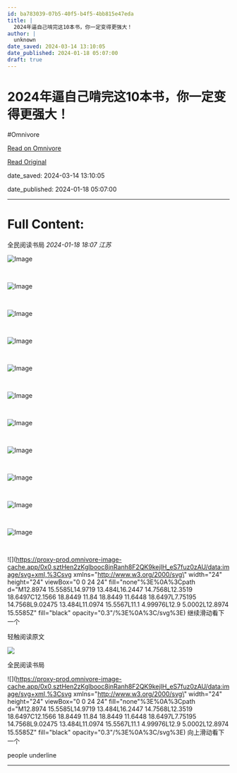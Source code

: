 ```yaml
---
id: ba783039-07b5-40f5-b4f5-4bb815e47eda
title: |
  2024年逼自己啃完这10本书，你一定变得更强大！
author: |
  unknown
date_saved: 2024-03-14 13:10:05
date_published: 2024-01-18 05:07:00
draft: true
---
```


# 2024年逼自己啃完这10本书，你一定变得更强大！
#Omnivore

[Read on Omnivore](https://omnivore.app/me/https-mp-weixin-qq-com-s-cgwecj-0-mi-7-m-tdz-7-gq-6-hm-1-q-18e3df12b69)

[Read Original](https://mp.weixin.qq.com/s/Cgwecj0MI7mTDZ7gq6hm1Q)

date_saved: 2024-03-14 13:10:05

date_published: 2024-01-18 05:07:00

--- 

# Full Content: 

 全民阅读书局 _2024-01-18 18:07_ _江苏_ 

![Image](https://proxy-prod.omnivore-image-cache.app/0x0,sKPrxhjBGZCltZtVdDPpuvLbirpYiBmMhIUS9Lerqpag/https://mmbiz.qpic.cn/mmbiz_jpg/ibj8WbniaOMTLMnwebk85591uUlqBGw7bUliabrFq0hCWTq8BQzwdob11WyDiaMcNzXMnuZcpuNZD9rmx58273V0OQ/640?wx_fmt=jpeg)

​

![Image](https://proxy-prod.omnivore-image-cache.app/0x0,sRefYmbc5zzgrbqKb91A0SKM7kNrim_ESVPeQaKXzrzw/https://mmbiz.qpic.cn/mmbiz_jpg/ibj8WbniaOMTLMnwebk85591uUlqBGw7bU97Zich1BEycteGDFDKcAShUceqYnkiaAXG7VywvkdHJ1mdvPuCwCCZGw/640?wx_fmt=jpeg)

​

![Image](https://proxy-prod.omnivore-image-cache.app/0x0,shujzCbE0Spnf0-9VzpGv1Q_uHaC5s6u0CdhoNmEzzzg/https://mmbiz.qpic.cn/mmbiz_jpg/ibj8WbniaOMTLMnwebk85591uUlqBGw7bUMMEWalfK8OibkXPfodW4MaySNyyauDCEjfQu4uO3Ws9DgVd2F3XqrZA/640?wx_fmt=jpeg)

​

![Image](https://proxy-prod.omnivore-image-cache.app/0x0,sPT2GASp061XhQ8AABsf2BL_GHIrDuYaPmJd2TGyZ06k/https://mmbiz.qpic.cn/mmbiz_jpg/ibj8WbniaOMTLMnwebk85591uUlqBGw7bUet0XkUQABDykmtwehx3vAibfB8NVFoE5bdTEjATFMyOL7BibHpGvHqmw/640?wx_fmt=jpeg)

​

![Image](https://proxy-prod.omnivore-image-cache.app/0x0,sVPJtsvR1dxF_pb6TCovmNlMP9WtxhguIgUGYKZXc_p0/https://mmbiz.qpic.cn/mmbiz_jpg/ibj8WbniaOMTLMnwebk85591uUlqBGw7bUmIGvabXfTcZyyLjrLssoddqxs7fy7ejiclLibRGho6TZquMeqbya7Tlg/640?wx_fmt=jpeg)

​

![Image](https://proxy-prod.omnivore-image-cache.app/0x0,sGjOmDewFq3NSogjIvUABCKq-ZkTqDO2Mshv3odNf8H8/https://mmbiz.qpic.cn/mmbiz_jpg/ibj8WbniaOMTLMnwebk85591uUlqBGw7bU3ZuKIpW5wlTyziazK6sQZRAVvdr8geSBgspzeY8MqGdT73g8DlnE8OQ/640?wx_fmt=jpeg)

​

![Image](https://proxy-prod.omnivore-image-cache.app/0x0,scVzfDHRRpALnIwXR9L-ilD0aezk9PnI765jq0n5pUek/https://mmbiz.qpic.cn/mmbiz_jpg/ibj8WbniaOMTLMnwebk85591uUlqBGw7bUJ8nNUpY30X11Kiare164ESM3bIPZ0dP21k5EJYGiatdIuKef5YduT2Yg/640?wx_fmt=jpeg)

​

![Image](https://proxy-prod.omnivore-image-cache.app/0x0,sLq4kdXioMizoYds5rg9e0Go8YiuLU27dEUs5w9QVHxY/https://mmbiz.qpic.cn/mmbiz_jpg/ibj8WbniaOMTLMnwebk85591uUlqBGw7bUCEb2ic7t6nGk2jpmbbqbXejYfVWibaK6aFibeyjSsvlfrk6gGiaibABib1Kw/640?wx_fmt=jpeg)

​

![Image](https://proxy-prod.omnivore-image-cache.app/0x0,stVFmP8vSrMcoj01Lg37esZD6oKy7BHKVFZmLQ3ePMc4/https://mmbiz.qpic.cn/mmbiz_jpg/ibj8WbniaOMTLMnwebk85591uUlqBGw7bUiaPxmr1le3I0ZSekKIRgV0ONJdW4GkJRJJm2cdeDcLiaddKE7rlMcFiag/640?wx_fmt=jpeg)

​

![Image](https://proxy-prod.omnivore-image-cache.app/0x0,sD8UQ7tckpxtwOod2w2cXdHXYFfOgIGhqXu5CwwNJe88/https://mmbiz.qpic.cn/mmbiz_jpg/ibj8WbniaOMTLMnwebk85591uUlqBGw7bUHaNNvicicyHLmnstbGc80lqKHavqTzgbWL1lA9hLHOGCj3zpKKHZ4EwA/640?wx_fmt=jpeg)

​

![Image](https://proxy-prod.omnivore-image-cache.app/0x0,s3UZwhKPmZvuLAvDeGkOkepvMgDtGBW6Pf5HMvHI331c/https://mmbiz.qpic.cn/mmbiz_jpg/ibj8WbniaOMTLMnwebk85591uUlqBGw7bUxEFVwSk3nsGYibJ2ASl4Gpia3OIH657SJuw4mZ3ODbwEQiaXhibibwt2BCw/640?wx_fmt=jpeg)

​

![](https://proxy-prod.omnivore-image-cache.app/0x0,sztHen2zKglbooc8jnRanh8F2QK9kejIH_eS7fuz0zAU/data:image/svg+xml,%3Csvg xmlns=\"http://www.w3.org/2000/svg\" width=\"24\" height=\"24\" viewBox=\"0 0 24 24\" fill=\"none\"%3E%0A%3Cpath d=\"M12.8974 15.5585L14.9719 13.484L16.2447 14.7568L12.3519 18.6497C12.1566 18.8449 11.84 18.8449 11.6448 18.6497L7.75195 14.7568L9.02475 13.484L11.0974 15.5567L11.1 4.99976L12.9 5.0002L12.8974 15.5585Z\" fill=\"black\" opacity=\"0.3\"/%3E%0A%3C/svg%3E) 继续滑动看下一个 

轻触阅读原文 

![](https://proxy-prod.omnivore-image-cache.app/0x0,s_LrO4jPPWpboaefN_yTDLndpJ4DxBB-qfSdwEzhghes/http://mmbiz.qpic.cn/mmbiz_png/ibj8WbniaOMTJo1esHTn1ibf2k1n6H6piaaEd2WSKFdyvVibtfdZYW0rzyl1ul0QKbD0r5CVLdVKUtjNAntwjib6dVnQ/0?wx_fmt=png) 

 全民阅读书局 

![](https://proxy-prod.omnivore-image-cache.app/0x0,sztHen2zKglbooc8jnRanh8F2QK9kejIH_eS7fuz0zAU/data:image/svg+xml,%3Csvg xmlns=\"http://www.w3.org/2000/svg\" width=\"24\" height=\"24\" viewBox=\"0 0 24 24\" fill=\"none\"%3E%0A%3Cpath d=\"M12.8974 15.5585L14.9719 13.484L16.2447 14.7568L12.3519 18.6497C12.1566 18.8449 11.84 18.8449 11.6448 18.6497L7.75195 14.7568L9.02475 13.484L11.0974 15.5567L11.1 4.99976L12.9 5.0002L12.8974 15.5585Z\" fill=\"black\" opacity=\"0.3\"/%3E%0A%3C/svg%3E) 向上滑动看下一个 

 people underline 

---

